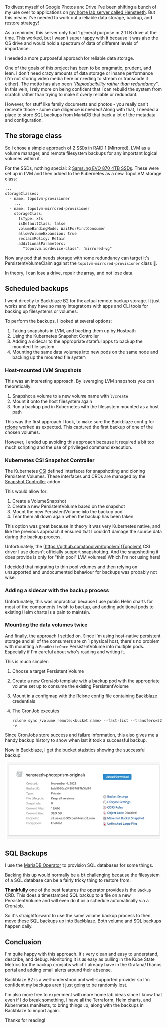<meta x-title="Data storage on Hensteeth"/>

To divest myself of Google Photos and Drive I've been shifting a bunch of my use over to applications on [my home lab server called Hensteeth](../20230705-home-lab-infrastructure). But this means I've needed to work out a reliable data storage, backup, and restore strategy!

As a reminder, this server only had 1 general purpose m.2 1TB drive at the time. This worked, but I wasn't super happy with it because it was also the OS drive and would hold a spectrum of data of different levels of importance.

I needed a more purposeful approach for reliable data storage.

One of the goals of this project has been to be pragmatic, prudent, and lean. I don't need crazy amounts of data storage or insane performance (I'm not storing video media here or needing to stream or transcode it either). The motto has also been _"Reproducibility rather than redundancy"_. In this vein, I rely more on being confident that I can rebuild the system from scratch rather than trying to make it overly reliable or redundant. 

However, for stuff like family documents and photos - you really can't recreate those - some due diligence is needed! Along with that, I needed a place to store SQL backups from MariaDB that back a lot of the metadata and configuration.

## The storage class

So I chose a simple approach of 2 SSDs in RAID 1 (Mirrored), LVM as a volume manager, and remote filesystem backups for any important logical volumes within it.

For the SSDs, nothing special: 2 [Samsung EVO 870 4TB SSDs](https://www.samsung.com/uk/memory-storage/sata-ssd/870-evo-4tb-sata-3-2-5-ssd-mz-77e4t0b-eu/). These were set up in LVM and then added to the Kubernetes as a new TopoLVM storage class:

```
...
storageClasses:
  - name: topolvm-provisioner
  	...
  - name: topolvm-mirrored-provisioner
    storageClass:
      fsType: xfs
      isDefaultClass: false
      volumeBindingMode: WaitForFirstConsumer
      allowVolumeExpansion: true
      reclaimPolicy: Retain
      additionalParameters:
        "topolvm.io/device-class": "mirrored-vg"
```

Now any pod that needs storage with some redundancy can target it's PersistentVolumeClaim against the `topolvm-mirrored-provisioner` class 🎉.

In theory, I can lose a drive, repair the array, and not lose data.

## Scheduled backups

I went directly to Backblaze B2 for the actual remote backup storage. It just works and they have so many integrations with apps and CLI tools for backing up filesystems or volumes.

To perform the backups, I looked at several options:

1. Taking snapshots in LVM, and backing them up by Hostpath
2. Using the Kubernetes Snapshot Controller
2. Adding a sidecar to the appropriate stateful apps to backup the mounted file system
3. Mounting the same data volumes into new pods on the same node and backing up the mounted file system

### Host-mounted LVM Snapshots

This was an interesting approach. By leveraging LVM snapshots you can theoretically:

1. Snapshot a volume to a new volume name with `lvcreate`
2. Mount it onto the host filesystem again
3. Run a backup pod in Kubernetes with the filesystem mounted as a host path

This was the first approach I took, to make sure the Backblaze config for [rclone](https://rclone.org/) worked as expected. This captured the first backup of one of the chosen volumes.

However, I ended up avoiding this approach because it required a bit too much scripting and the use of privileged command execution.

### Kubernetes CSI Snapshot Controller

The Kubernetes [CSI](https://kubernetes-csi.github.io/docs/introduction.html) defined interfaces for snapshotting and cloning Persistent Volumes. These interfaces and CRDs are managed by the [Snapshot Controller](https://kubernetes-csi.github.io/docs/snapshot-controller.html) addon.

This would allow for:

1. Create a VolumeSnapshot
2. Create a new PersistentVolume based on the snapshot
3. Mount the new PersistentVolume into the backup pod
4. Tear them all down again when the backup has been taken

This option was great because in theory it was very Kubernetes native, and like the previous approach it ensured that I couldn't damage the source data during the backup process.

Unfortunately, the [https://github.com/topolvm/topolvm](Topolvm) CSI driver I use doesn't officially support snapshotting. And the snapshotting it does provide is only for "thin pool" LVM volumes! Which I'm not using here!

I decided that migrating to thin pool volumes and then relying on unsupported and undocumented behaviour for backups was probably not wise.

### Adding a sidecar with the backup process

Unfortunately, this was impractical because I use public Helm charts for most of the components I wish to backup, and adding additional pods to existing Helm charts is a pain to maintain.

### Mounting the data volumes twice

And finally, the approach I settled on. Since I'm using host-native persistent storage and all of the consumers are on 1 physical host, there's no problem with mounting a `ReadWriteOnce` PersistentVolume into multiple pods. Especially if I'm careful about who's reading and writing it.

This is much simpler: 

1. Choose a target Persistent Volume
2. Create a new CronJob template with a backup pod with the appropriate volume set up to consume the existing PersistentVolume
3. Mount in a configmap with the Rclone config file containing Backblaze credentials
4. The CronJob executes

	```
	rclone sync /volume remote:<bucket name> --fast-list --transfers=32 -v
	```

Since CronJobs store success and failure information, this also gives me a handy backup history to show when last it took a successful backup.

Now in Backblaze, I get the bucket statistics showing the successful backup:

![Backblaze bucket statistics](b2.png.webp)

## SQL Backups

I use the [MariaDB Operator](https://github.com/mariadb-operator/mariadb-operator/tree/main) to provision SQL databases for some things.

Backing this up would normally be a bit challenging because the filesystem of a SQL database can be a fairly tricky thing to restore from.

**Thankfully** one of the best features the operator provides is the `Backup` CRD. This does a timestamped SQL backup to a file on a new PersistentVolume and will even do it on a schedule automatically via a CronJob.

So it's straightforward to use the same volume backup process to then move these SQL backups up into Backblaze. Both volume and SQL backups happen daily.

## Conclusion

I'm quite happy with this approach. It's very clean and easy to understand, describe, and debug. Monitoring it is as easy as pulling in the Kube State Metrics for the backup cronjobs which I already have in the Grafana/Thanos portal and adding email alerts around their absense.

Backblaze B2 is a well-understood and well-supported provider so I'm confident my backups aren't just going to be randomly lost.

I'm also more free to experiment with more home lab ideas since I know that even if I do break something, I have all the Terraform, Helm charts, and Kubernetes manifests, to bring things up, along with the backups in Backblaze to import again.

Thanks for reading!
